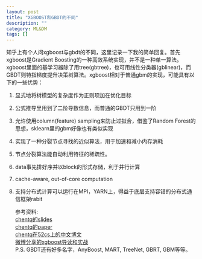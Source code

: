 ```yaml
---
layout: post
title: "XGBOOST和GBDT的不同"
description: ""
category: ML&DM
tags: []
---
```

知乎上有个人问xgboost与gbdt的不同，这里记录一下我的简单回复。首先xgboost是Gradient Boosting的一种高效系统实现，并不是一种单一算法。xgboost里面的基学习器除了用tree(gbtree)，也可用线性分类器(gblinear)，而GBDT则特指梯度提升决策树算法。xgboost相对于普通gbm的实现，可能具有以下的一些优势：

1. 显式地将树模型的复杂度作为正则项加在优化目标
2. 公式推导里用到了二阶导数信息，而普通的GBDT只用到一阶
3. 允许使用column(feature) sampling来防止过拟合，借鉴了Random Forest的思想，sklearn里的gbm好像也有类似实现
4. 实现了一种分裂节点寻找的近似算法，用于加速和减小内存消耗
5. 节点分裂算法能自动利用特征的稀疏性。
6. data事先排好序并以block的形式存储，利于并行计算
7. cache-aware, out-of-core computation
8. 支持分布式计算可以运行在MPI，YARN上，得益于底层支持容错的分布式通信框架rabit



          
    参考资料:  
[chentq的slides](http://homes.cs.washington.edu/~tqchen/pdf/BoostedTree.pdf)  
[chentq的paper](http://arxiv.org/abs/1603.02754)  
[chentq在52cs上的中文博文](http://www.52cs.org/?p=429)  
[微博分享的xgboost导读和实战](http://vdisk.weibo.com/s/vlQWp3erG2yo/1458225501)  
P.S. GBDT还有好多名字，AnyBoost, MART, TreeNet, GBRT, GBM等等。
